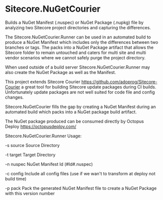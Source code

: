# Sitecore.NuGetCourier

Builds a NuGet Manifest (.nuspec) or NuGet Package (.nupkg) file by analyzing two Sitecore project directories and capturing the differences.

The Sitecore.NuGetCourier.Runner can be used in an automated build to produce a NuGet Manifest which includes only the differences between two branches or tags. The packs into a NuGet Package artifact that allows the Sitecore folder to remain untouched and caters for multi site and multi vendor scenarios where we cannot safely purge the project directory.

When used outside of a build server Sitecore.NuGetCourier.Runner may also create the NuGet Package as well as the Manifest.

This project extends Sitecore Courier https://github.com/adoprog/Sitecore-Courier a great tool for building Sitecore update packages during CI builds. Unfortunately update packages are not well suited for code file and config changes.

Sitecore.NuGetCourier fills the gap by creating a NuGet Manifest during an automated build which packs into a NuGet package build artifact.

The NuGet package produced can be consumed directly by Octopus Deploy https://octopusdeploy.com/

Sitecore.NuGetCourier.Runner Usage:

-s source Source Directory

-t target Target Directory

-n nuspec NuGet Manifest Id (#Id#.nuspec)

-c config Include all config files (use if we wan't to transform at deploy not build time)

-p pack Pack the generated NuGet Manifest file to create a NuGet Package with this version number